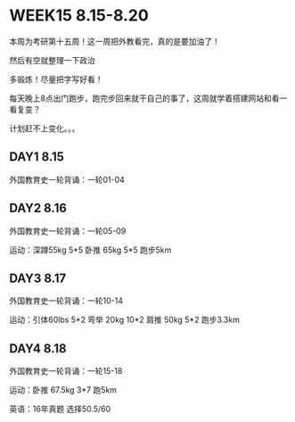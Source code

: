 # WEEK15 8.15-8.20

本周为考研第十五周！这一周把外教看完，真的是要加油了！

然后有空就整理一下政治

多锻炼！尽量把字写好看！

每天晚上8点出门跑步，跑完步回来就干自己的事了，这周就学着搭建网站和看一看复变？

计划赶不上变化。。。

## DAY1 8.15

外国教育史一轮背诵：一轮01-04

## DAY2 8.16

外国教育史一轮背诵：一轮05-09

运动：深蹲55kg 5\*5 卧推 65kg 5\*5 跑步5km

## DAY3 8.17

外国教育史一轮背诵：一轮10-14

运动：引体60lbs 5\*2 弯举 20kg 10\*2 肩推 50kg 5\*2 跑步3.3km

## DAY4 8.18

外国教育史一轮背诵：一轮15-18

运动：卧推 67.5kg 3\*7 跑5km

英语：16年真题 选择50.5/60